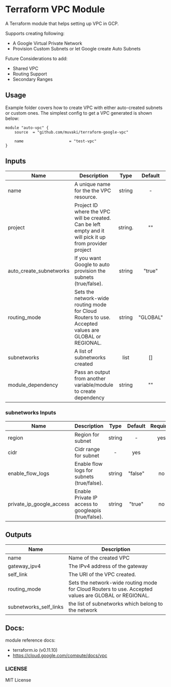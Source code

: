 # Terraform VPC Module
A Terraform module that helps setting up VPC in GCP.

Supports creating following:
- A Google Virtual Private Network
- Provision Custom Subnets or let Google create Auto Subnets

Future Considerations to add:
- Shared VPC
- Routing Support
- Secondary Ranges

## Usage
Example folder covers how to create VPC with either auto-created subnets or custom ones. The simplest config to get a VPC generated is shown below:

```hcl
module "auto-vpc" {
    source  = "github.com/muvaki/terraform-google-vpc"

    name                    = "test-vpc"
}
```

## Inputs

| Name | Description | Type | Default | Required |
|------|-------------|:----:|:-----:|:-----:|
| name | A unique name for the the VPC resource. | string | - | yes|
| project | Project ID where the VPC will be created. Can be left empty and it will pick it up from provider project | string. | "" | no |
| auto_create_subnetworks | If you want Google to auto provision the subnets (true/false). | string | "true" | no |
| routing_mode |  Sets the network-wide routing mode for Cloud Routers to use. Accepted values are GLOBAL or REGIONAL. | string | "GLOBAL" | yes |
| subnetworks |  A list of subnetworks created| list | [] | no |
| module_dependency | Pass an output from another variable/module to create dependency | string | "" | no |




### subnetworks Inputs

| Name | Description | Type | Default | Required |
|------|-------------|:----:|:-----:|:-----:|
| region | Region for subnet | string | - | yes|
| cidr | Cidr range for subnet | - | yes |
| enable_flow_logs | Enable flow logs for subnets (true/false). | string | "false" | no |
| private_ip_google_access | Enable Private IP access to googleapis (true/false).| string | "true" | no |

## Outputs

| Name | Description | 
|------|-------------|
| name | Name of the created VPC |
| gateway_ipv4 | The IPv4 address of the gateway |
| self_link | The URI of the VPC created. |
| routing_mode |  Sets the network-wide routing mode for Cloud Routers to use. Accepted values are GLOBAL or REGIONAL. |
| subnetworks_self_links | the list of subnetworks which belong to the network |

## Docs:

module reference docs: 
- terraform.io (v0.11.10)
- https://cloud.google.com/compute/docs/vpc

### LICENSE

MIT License